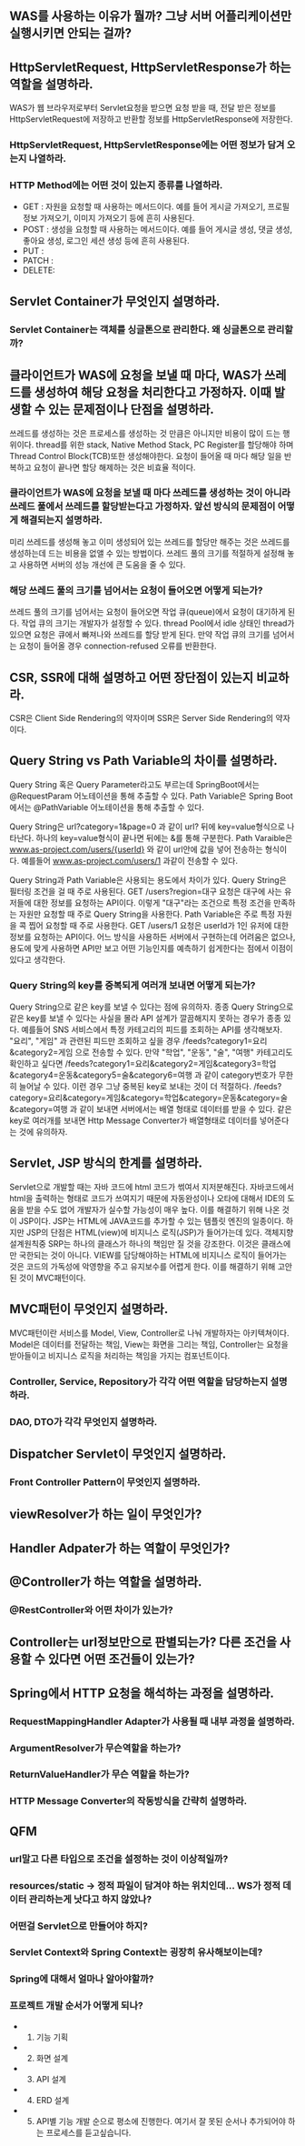 ## WAS를 사용하는 이유가 뭘까? 그냥 서버 어플리케이션만 실행시키면 안되는 걸까?

## HttpServletRequest, HttpServletResponse가 하는 역할을 설명하라.
WAS가 웹 브라우저로부터 Servlet요청을 받으면 요청 받을 때, 전달 받은 정보를 HttpServletRequest에 저장하고 반환할 정보를 HttpServletResponse에 저장한다. 

### HttpServletRequest, HttpServletResponse에는 어떤 정보가 담겨 오는지 나열하라.

### HTTP Method에는 어떤 것이 있는지 종류를 나열하라.
- GET   : 자원을 요청할 때 사용하는 메서드이다. 예를 들어 게시글 가져오기, 프로필 정보 가져오기, 이미지 가져오기 등에 흔히 사용된다.
- POST  : 생성을 요청할 때 사용하는 메서드이다. 예를 들어 게시글 생성, 댓글 생성, 좋아요 생성, 로그인 세션 생성 등에 흔히 사용된다.
- PUT   : 
- PATCH :
- DELETE: 

## Servlet Container가 무엇인지 설명하라.

### Servlet Container는 객체를 싱글톤으로 관리한다. 왜 싱글톤으로 관리할까?

## 클라이언트가 WAS에 요청을 보낼 때 마다, WAS가 쓰레드를 생성하여 해당 요청을 처리한다고 가정하자. 이때 발생할 수 있는 문제점이나 단점을 설명하라.
쓰레드를 생성하는 것은 프로세스를 생성하는 것 만큼은 아니지만 비용이 많이 드는 행위이다. thread를 위한 stack, Native Method Stack, PC Register를 할당해야 하며 Thread Control Block(TCB)또한 생성해야한다. 요청이 들어올 때 마다 해당 일을 반복하고 요청이 끝나면 할당 해제하는 것은 비효율 적이다.

### 클라이언트가 WAS에 요청을 보낼 때 마다 쓰레드를 생성하는 것이 아니라 쓰레드 풀에서 쓰레드를 할당받는다고 가정하자. 앞선 방식의 문제점이 어떻게 해결되는지 설명하라.
미리 쓰레드를 생성해 놓고 이미 생성되어 있는 쓰레드를 할당만 해주는 것은 쓰레드를 생성하는데 드는 비용을 없앨 수 있는 방법이다. 쓰레드 풀의 크기를 적절하게 설정해 놓고 사용하면 서버의 성능 개선에 큰 도움을 줄 수 있다.

### 해당 쓰레드 풀의 크기를 넘어서는 요청이 들어오면 어떻게 되는가?
쓰레드 풀의 크기를 넘어서는 요청이 들어오면 작업 큐(queue)에서 요청이 대기하게 된다. 작업 큐의 크기는 개발자가 설정할 수 있다. thread Pool에서 idle 상태인 thread가 있으면 요청은 큐에서 빠져나와 쓰레드를 할당 받게 된다. 만약 작업 큐의 크기를 넘어서는 요청이 들어올 경우 connection-refused 오류를 반환한다.

## CSR, SSR에 대해 설명하고 어떤 장단점이 있는지 비교하라.
CSR은 Client Side Rendering의 약자이며 SSR은 Server Side Rendering의 약자이다.

## Query String vs Path Variable의 차이를 설명하라.
Query String 혹은 Query Parameter라고도 부르는데 SpringBoot에서는 @RequestParam 어노테이션을 통해 추출할 수 있다.
Path Variable은 Spring Boot에서는 @PathVariable 어노테이션을 통해 추출할 수 있다.

Query String은 url?category=1&page=0 과 같이 url? 뒤에 key=value형식으로 나타난다. 하나의 key=value형식이 끝나면 뒤에는 &를 통해 구분한다.
Path Varaible은 www.as-project.com/users/{userId} 와 같이 url안에 값을 넣어 전송하는 형식이다. 예를들어 www.as-project.com/users/1 과같이 전송할 수 있다.

Query String과 Path Variable은 사용되는 용도에서 차이가 있다. Query String은 필터링 조건을 걸 때 주로 사용된다. GET /users?region=대구 요청은 대구에 사는 유저들에 대한 정보를 요청하는 API이다. 이렇게 "대구"라는 조건으로 특정 조건을 만족하는 자원만 요청할 때 주로 Query String을 사용한다. Path Variable은 주로 특정 자원을 콕 찝어 요청할 때 주로 사용한다. GET /users/1 요청은 userId가 1인 유저에 대한 정보를 요청하는 API이다. 어느 방식을 사용하든 서버에서 구현하는데 어려움은 없으나, 용도에 맞게 사용하면 API만 보고 어떤 기능인지를 예측하기 쉽게한다는 점에서 이점이 있다고 생각한다.

### Query String의 key를 중복되게 여러개 보내면 어떻게 되는가? 
Query String으로 같은 key를 보낼 수 있다는 점에 유의하자. 종종 Query String으로 같은 key를 보낼 수 있다는 사실을 몰라 API 설계가 깔끔해지지 못하는 경우가 종종 있다. 예를들어 SNS 서비스에서 특정 카테고리의 피드를 조회하는 API를 생각해보자. "요리", "게임" 과 관련된 피드만 조회하고 싶을 경우 /feeds?category1=요리&category2=게임 으로 전송할 수 있다. 만약 "학업", "운동", "술", "여행" 카테고리도 확인하고 싶다면
/feeds?category1=요리&category2=게임&category3=학업&category4=운동&category5=술&category6=여행 과 같이 category번호가 무한히 늘어날 수 있다. 이런 경우 그냥 중복된 key로 보내는 것이 더 적절하다.
/feeds?category=요리&category=게임&category=학업&category=운동&category=술&category=여행 과 같이 보내면 서버에서는 배열 형태로 데이터를 받을 수 있다. 같은 key로 여러개를 보내면 Http Message Converter가 배열형태로 데이터를 넣어준다는 것에 유의하자.

## Servlet, JSP 방식의 한계를 설명하라.
Servlet으로 개발할 때는 자바 코드에 html 코드가 썪여서 지저분해진다. 자바코드에서 html을 출력하는 형태로 코드가 쓰여지기 때문에 자동완성이나 오타에 대해서 IDE의 도움을 받을 수도 없어 개발자가 실수할 가능성이 매우 높다. 이를 해결하기 위해 나온 것이 JSP이다. JSP는 HTML에 JAVA코드를 추가할 수 있는 템플릿 엔진의 일종이다. 하지만 JSP의 단점은 HTML(view)에 비지니스 로직(JSP)가 들어가는데 있다. 객체지향 설계원칙중 SRP는 하나의 클래스가 하나의 책임만 질 것을 강조한다. 이것은 클래스에만 국한되는 것이 아니다. VIEW를 담당해야하는 HTML에 비지니스 로직이 들어가는 것은 코드의 가독성에 악영향을 주고 유지보수를 어렵게 한다. 이를 해결하기 위해 고안된 것이 MVC패턴이다.

## MVC패턴이 무엇인지 설명하라.
MVC패턴이란 서비스를 Model, View, Controller로 나눠 개발하자는 아키텍쳐이다. Model은 데이터를 전달하는 책임, View는 화면을 그리는 책임, Controller는 요청을 받아들이고 비지니스 로직을 처리하는 책임을 가지는 컴포넌트이다.

### Controller, Service, Repository가 각각 어떤 역할을 담당하는지 설명하라.

### DAO, DTO가 각각 무엇인지 설명하라.

## Dispatcher Servlet이 무엇인지 설명하라.

### Front Controller Pattern이 무엇인지 설명하라.

## viewResolver가 하는 일이 무엇인가?

## Handler Adpater가 하는 역할이 무엇인가?

## @Controller가 하는 역할을 설명하라. 

### @RestController와 어떤 차이가 있는가?

## Controller는 url정보만으로 판별되는가? 다른 조건을 사용할 수 있다면 어떤 조건들이 있는가?

## Spring에서 HTTP 요청을 해석하는 과정을 설명하라.

### RequestMappingHandler Adapter가 사용될 때 내부 과정을 설명하라.

### ArgumentResolver가 무슨역할을 하는가?

### ReturnValueHandler가 무슨 역할을 하는가?

### HTTP Message Converter의 작동방식을 간략히 설명하라.

## QFM

### url말고 다른 타입으로 조건을 설정하는 것이 이상적일까?

### resources/static -> 정적 파일이 담겨야 하는 위치인데... WS가 정적 데이터 관리하는게 낫다고 하지 않았나?

### 어떤걸 Servlet으로 만들어야 하지?

### Servlet Context와 Spring Context는 굉장히 유사해보이는데?

### Spring에 대해서 얼마나 알아야할까?

### 프로젝트 개발 순서가 어떻게 되나?
- 1. 기능 기획
- 2. 화면 설계
- 3. API 설계
- 4. ERD 설계
- 5. API별 기능 개발
순으로 평소에 진행한다. 여기서 잘 못된 순서나 추가되어야 하는 프로세스를 듣고싶습니다.
